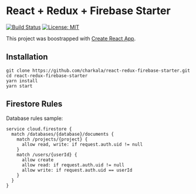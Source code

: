 # React + Redux + Firebase Starter

[![Build Status](https://travis-ci.org/charkala/react-native-redux-firebase.svg?branch=master)](https://travis-ci.org/charkala/react-native-redux-firebase)
[![License: MIT](https://img.shields.io/badge/License-MIT-yellow.svg)](https://opensource.org/licenses/MIT)

This project was boostrapped with [Create React App](https://github.com/facebook/create-react-app).

## Installation

```
git clone https://github.com/charkala/react-redux-firebase-starter.git
cd react-redux-firebase-starter
yarn install
yarn start
```


## Firestore Rules

Database rules sample:

```
service cloud.firestore {
  match /databases/{database}/documents {
    match /projects/{project} {
      allow read, write: if request.auth.uid != null
    }
    match /users/{userId} {
      allow create
      allow read: if request.auth.uid != null
      allow write: if request.auth.uid == userId
    }
  }
}
```

